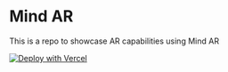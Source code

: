 # Mind AR

This is a repo to showcase AR capabilities using Mind AR

[![Deploy with Vercel](https://vercel.com/button)](https://vercel.com/new/clone?repository-url=https://github.com/vercel/examples/tree/main/solutions/html&project-name=html)
